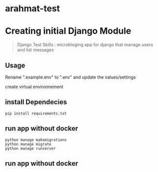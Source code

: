 # arahmat-test


# Creating initial Django Module
> Django Test Skills : microbloging app for django that manage users and list messages

## Usage

Rename ".example.env" to ".env" and update the values/settings

create virtual environnement 

## install Dependecies

```
pip install requirements.txt
```

## run app without docker

```
python manage makemigrations 
python manage migrate 
python manage runserver

```


## run app without docker

